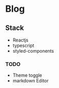 # Blog

## Stack

- Reactjs
- typescript
- styled-components

### TODO

- Theme toggle
- markdown Editor
